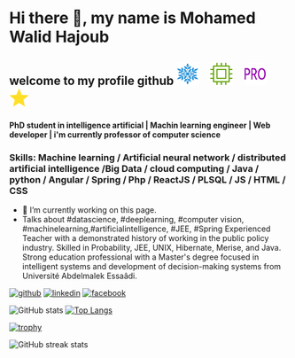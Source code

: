 
# Hi there 👋, my name is Mohamed Walid Hajoub
## welcome to my profile github <a href='https://archiveprogram.github.com/'><img src='https://raw.githubusercontent.com/acervenky/animated-github-badges/master/assets/acbadge.gif' width='40' height='40'></a> <a href='https://docs.github.com/en/developers'><img src='https://raw.githubusercontent.com/acervenky/animated-github-badges/master/assets/devbadge.gif' width='40' height='40'></a> <a href='https://github.com/pricing'><img src='https://raw.githubusercontent.com/acervenky/animated-github-badges/master/assets/pro.gif' width='40' height='40'></a> <a href='https://stars.github.com/'><img src='https://raw.githubusercontent.com/acervenky/animated-github-badges/master/assets/starbadge.gif' width='35' height='35'></a> 

#### PhD student in intelligence artificial | Machin learning engineer | Web developer | i'm currently professor of computer science


### Skills: Machine learning / Artificial neural network / distributed artificial intelligence /Big Data / cloud computing / Java / python / Angular / Spring / Php / ReactJS / PLSQL / JS / HTML / CSS

- 🔭 I’m currently working on this page.
- Talks about #datascience, #deeplearning, #computer vision, #machinelearning,#artificialintelligence, #JEE, #Spring Experienced Teacher with a demonstrated history of working in the public policy industry. Skilled in Probability, JEE, UNIX, Hibernate, Merise, and Java. Strong education professional with a Master's degree focused in intelligent systems and development of decision-making systems from Université Abdelmalek Essaâdi.


 [<img src='https://cdn.jsdelivr.net/npm/simple-icons@3.0.1/icons/github.svg' alt='github' height='40'>](https://github.com/HajoubWalid2000)  [<img src='https://cdn.jsdelivr.net/npm/simple-icons@3.0.1/icons/linkedin.svg' alt='linkedin' height='40'>](https://www.linkedin.com/in/mohamed-walid-hajoub-b86483203/)  [<img src='https://cdn.jsdelivr.net/npm/simple-icons@3.0.1/icons/facebook.svg' alt='facebook' height='40'>](https://www.facebook.com/mohamedwalidhaj)  


![GitHub stats](https://github-readme-stats.vercel.app/api?username=HajoubWalid2000&show_icons=true)  [![Top Langs](https://github-readme-stats.vercel.app/api/top-langs/?username=HajoubWalid2000)](https://github.com/anuraghazra/github-readme-stats)



[![trophy](https://github-profile-trophy.vercel.app/?username=HajoubWalid2000)](https://github.com/ryo-ma/github-profile-trophy)

![GitHub streak stats](https://github-readme-streak-stats.herokuapp.com/?user=HajoubWalid2000)  



